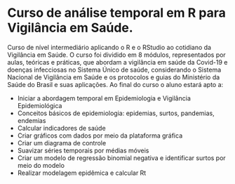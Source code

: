 # Curso de análise temporal em R para Vigilância em Saúde.

Curso de nível intermediário aplicando o R e o RStudio ao cotidiano da Vigilância em Saúde. O curso foi dividido em 8 módulos, representados por aulas, teóricas e práticas, que abordam a vigilância em saúde da Covid-19 e doenças infecciosas no Sistema Único de saúde, considerando o Sistema Nacional de Vigilância em Saúde e os protocolos e guias do Ministério da Saúde do Brasil e suas aplicações. Ao final do curso o aluno estará apto a:

- Iniciar a abordagem temporal em Epidemiologia e Vigilância Epidemiológica
- Conceitos básicos de epidemiologia: epidemias, surtos, pandemias, endemias
- Calcular indicadores de saúde
- Criar gráficos com dados por meio da plataforma gráfica
- Criar um diagrama de controle
- Suavizar séries temporais por médias móveis
- Criar um modelo de regressão binomial negativa e identificar surtos por meio do modelo
- Realizar modelagem epidêmica e calcular Rt
